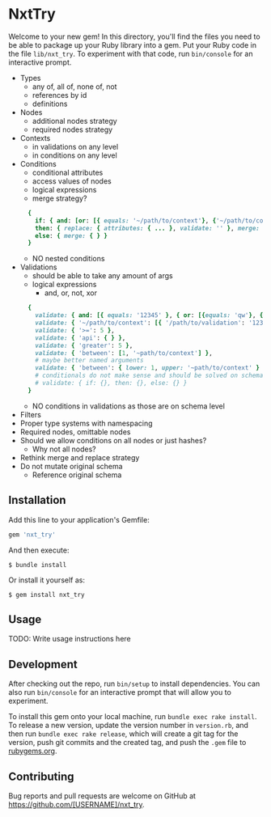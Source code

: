 # NxtTry

Welcome to your new gem! In this directory, you'll find the files you need to be able to package up your Ruby library into a gem. Put your Ruby code in the file `lib/nxt_try`. To experiment with that code, run `bin/console` for an interactive prompt.

- Types
  - any of, all of, none of, not
  - references by id
  - definitions
- Nodes
  - additional nodes strategy
  - required nodes strategy
- Contexts
  - in validations on any level 
  - in conditions on any level
- Conditions
  - conditional attributes
  - access values of nodes
  - logical expressions
  - merge strategy? 
  ```ruby
    {
      if: { and: [or: [{ equals: '~/path/to/context'}, {'~/path/to/context': 'other'}]] }, 
      then: { replace: { attributes: { ... }, validate: '' }, merge: { ... }  }, 
      else: { merge: { } } 
    }
  ```
  - NO nested conditions
- Validations
  - should be able to take any amount of args
  - logical expressions
    - and, or, not, xor
  ```ruby
    {
      validate: { and: [{ equals: '12345' }, { or: [{equals: 'qw'}, {not: 'ads'}]}],
      validate: { '~/path/to/context': [{ '/path/to/validation': '12345' }, { size: 5}]},
      validate: { '>=': 5 },
      validate: { 'api': { } },
      validate: { 'greater': 5 },
      validate: { 'between': [1, '~path/to/context'] },
      # maybe better named arguments
      validate: { 'between': { lower: 1, upper: '~path/to/context' } }
      # conditionals do not make sense and should be solved on schema level
      # validate: { if: {}, then: {}, else: {} }
    }
  ```
  - NO conditions in validations as those are on schema level
- Filters
- Proper type systems with namespacing
- Required nodes, omittable nodes 
- Should we allow conditions on all nodes or just hashes?
  - Why not all nodes?  
- Rethink merge and replace strategy
- Do not mutate original schema
  - Reference original schema 

## Installation

Add this line to your application's Gemfile:

```ruby
gem 'nxt_try'
```

And then execute:

    $ bundle install

Or install it yourself as:

    $ gem install nxt_try

## Usage

TODO: Write usage instructions here

## Development

After checking out the repo, run `bin/setup` to install dependencies. You can also run `bin/console` for an interactive prompt that will allow you to experiment.

To install this gem onto your local machine, run `bundle exec rake install`. To release a new version, update the version number in `version.rb`, and then run `bundle exec rake release`, which will create a git tag for the version, push git commits and the created tag, and push the `.gem` file to [rubygems.org](https://rubygems.org).

## Contributing

Bug reports and pull requests are welcome on GitHub at https://github.com/[USERNAME]/nxt_try.
